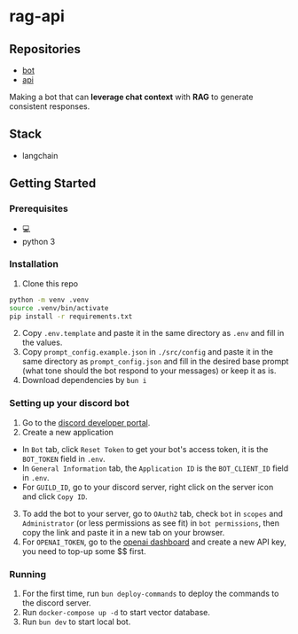 # rag-api

## Repositories

- [bot](https://github.com/seg-org/rag-bot)
- [api](https://github.com/seg-org/rag-api)

Making a bot that can **leverage chat context** with **RAG** to generate consistent responses.

## Stack

- langchain

## Getting Started

### Prerequisites

- 💻
- python 3

### Installation

1. Clone this repo
```bash
python -m venv .venv
source .venv/bin/activate
pip install -r requirements.txt
```
2. Copy `.env.template` and paste it in the same directory as `.env` and fill in the values.
3. Copy `prompt_config.example.json` in `./src/config` and paste it in the same directory as `prompt_config.json` and fill in the desired base prompt (what tone should the bot respond to your messages) or keep it as is.
4. Download dependencies by `bun i`

### Setting up your discord bot

1. Go to the [discord developer portal](https://discord.com/developers/applications).
2. Create a new application

- In `Bot` tab, click `Reset Token` to get your bot's access token, it is the `BOT_TOKEN` field in `.env`.
- In `General Information` tab, the `Application ID` is the `BOT_CLIENT_ID` field in `.env`.
- For `GUILD_ID`, go to your discord server, right click on the server icon and click `Copy ID`.

3. To add the bot to your server, go to `OAuth2` tab, check `bot` in `scopes` and `Administrator` (or less permissions as see fit) in `bot permissions`, then copy the link and paste it in a new tab on your browser.
4. For `OPENAI_TOKEN`, go to the [openai dashboard](https://platform.openai.com/account/api-keys) and create a new API key, you need to top-up some $$ first.

### Running

1. For the first time, run `bun deploy-commands` to deploy the commands to the discord server.
2. Run `docker-compose up -d` to start vector database.
3. Run `bun dev` to start local bot.

